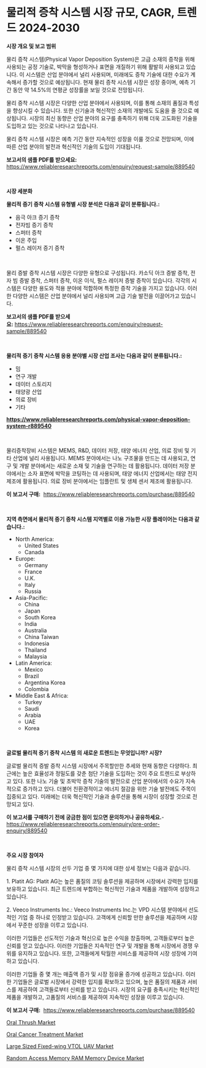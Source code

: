 <p><h1>물리적 증착 시스템 시장 규모, CAGR, 트렌드 2024-2030</h1></p><p><strong>시장 개요 및 보고 범위</strong></p>
<p><p>물리 증착 시스템(Physical Vapor Deposition System)은 고급 소재의 증착을 위해 사용되는 공정 기술로, 박막을 형성하거나 표면을 개질하기 위해 활발히 사용되고 있습니다. 이 시스템은 산업 분야에서 널리 사용되며, 미래에도 증착 기술에 대한 수요가 계속해서 증가할 것으로 예상됩니다. 현재 물리 증착 시스템 시장은 성장 중이며, 예측 기간 동안 약 14.5%의 연평균 성장률을 보일 것으로 전망됩니다.</p><p>물리 증착 시스템 시장은 다양한 산업 분야에서 사용되며, 이를 통해 소재의 품질과 특성을 향상시킬 수 있습니다. 또한 신기술과 혁신적인 소재의 개발에도 도움을 줄 것으로 예상됩니다. 시장의 최신 동향은 산업 분야의 요구를 충족하기 위해 더욱 고도화된 기술을 도입하고 있는 것으로 나타나고 있습니다.</p><p>물리 증착 시스템 시장은 예측 기간 동안 지속적인 성장을 이룰 것으로 전망되며, 이에 따른 산업 분야의 발전과 혁신적인 기술의 도입이 기대됩니다.</p></p>
<p><strong>보고서의 샘플 PDF를 받으세요:</strong> <a href="https://www.reliableresearchreports.com/enquiry/request-sample/889540">https://www.reliableresearchreports.com/enquiry/request-sample/889540</a></p>
<p>&nbsp;</p>
<p><strong>시장 세분화</strong></p>
<p><strong>물리적 증기 증착 시스템 유형별 시장 분석은 다음과 같이 분류됩니다.:</strong></p>
<p><ul><li>음극 아크 증기 증착</li><li>전자빔 증기 증착</li><li>스퍼터 증착</li><li>이온 주입</li><li>펄스 레이저 증기 증착</li></ul></p>
<p>&nbsp;</p>
<p><p>물리 증발 증착 시스템 시장은 다양한 유형으로 구성됩니다. 카소딕 아크 증발 증착, 전자 빔 증발 증착, 스퍼터 증착, 이온 이식, 펄스 레이저 증발 증착이 있습니다. 각각의 시스템은 다양한 용도와 적용 분야에 적합하며 특정한 증착 기술을 가지고 있습니다. 이러한 다양한 시스템은 산업 분야에서 널리 사용되며 고급 기술 발전을 이끌어가고 있습니다.</p></p>
<p><strong>보고서의 샘플 PDF를 받으세요:</strong>&nbsp;<a href="https://www.reliableresearchreports.com/enquiry/request-sample/889540">https://www.reliableresearchreports.com/enquiry/request-sample/889540</a></p>
<p>&nbsp;</p>
<p><strong> 물리적 증기 증착 시스템 응용 분야별 시장 산업 조사는 다음과 같이 분류됩니다.:</strong></p>
<p><ul><li>밈</li><li>연구 개발</li><li>데이터 스토리지</li><li>태양광 산업</li><li>의료 장비</li><li>기타</li></ul></p>
<p><strong><a href="https://www.reliableresearchreports.com/physical-vapor-deposition-system-r889540">https://www.reliableresearchreports.com/physical-vapor-deposition-system-r889540</a></strong></p>
<p>&nbsp;</p>
<p><p>물리증착장비 시스템은 MEMS, R&D, 데이터 저장, 태양 에너지 산업, 의료 장비 및 기타 산업에 널리 사용됩니다. MEMS 분야에서는 나노 구조물을 만드는 데 사용되고, 연구 및 개발 분야에서는 새로운 소재 및 기술을 연구하는 데 활용됩니다. 데이터 저장 분야에서는 소자 표면에 박막을 코팅하는 데 사용되며, 태양 에너지 산업에서는 태양 전지 제조에 활용됩니다. 의료 장비 분야에서는 임플란트 및 생체 센서 제조에 활용됩니다.</p></p>
<p><strong>이 보고서 구매:</strong>&nbsp; <a href="https://www.reliableresearchreports.com/purchase/889540">https://www.reliableresearchreports.com/purchase/889540</a></p>
<p>&nbsp;</p>
<p><strong>지역 측면에서 물리적 증기 증착 시스템 지역별로 이용 가능한 시장 플레이어는 다음과 같습니다.:</strong></p>
<p><ul>
    <li>
        North America:
        <ul>
            <li>United States</li>
            <li>Canada</li>
        </ul>
    </li>
    <li>
        Europe:
        <ul>
            <li>Germany</li>
            <li>France</li>
            <li>U.K.</li>
            <li>Italy</li>
            <li>Russia</li>
        </ul>
    </li>
    <li>
        Asia-Pacific:
        <ul>
            <li>China</li>
            <li>Japan</li>
            <li>South Korea</li>
            <li>India</li>
            <li>Australia</li>
            <li>China Taiwan</li>
            <li>Indonesia</li>
            <li>Thailand</li>
            <li>Malaysia</li>
        </ul>
    </li>
    <li>
        Latin America:
        <ul>
            <li>Mexico</li>
            <li>Brazil</li>
            <li>Argentina Korea</li>
            <li>Colombia</li>
        </ul>
    </li>
    <li>
        Middle East & Africa:
        <ul>
            <li>Turkey</li>
            <li>Saudi</li>
            <li>Arabia</li>
            <li>UAE</li>
            <li>Korea</li>
        </ul>
    </li>
    </ul></p>
<p>&nbsp;</p>
<p><strong>글로벌 물리적 증기 증착 시스템 의 새로운 트렌드는 무엇입니까? 시장?</strong></p>
<p><p>글로벌 물리적 증발 증착 시스템 시장에서 주목할만한 추세와 현재 동향은 다양하다. 최근에는 높은 효율성과 정밀도를 갖춘 첨단 기술을 도입하는 것이 주요 트렌드로 부상하고 있다. 또한 나노 기술 및 초박막 증착 기술의 발전으로 산업 분야에서의 수요가 지속적으로 증가하고 있다. 더불어 친환경적이고 에너지 절감을 위한 기술 발전에도 주목이 집중되고 있다. 미래에는 더욱 혁신적인 기술과 솔루션을 통해 시장이 성장할 것으로 전망되고 있다.</p></p>
<p><strong>이 보고서를 구매하기 전에 궁금한 점이 있으면 문의하거나 공유하세요.</strong>- <a href="https://www.reliableresearchreports.com/enquiry/pre-order-enquiry/889540">https://www.reliableresearchreports.com/enquiry/pre-order-enquiry/889540</a></p>
<p>&nbsp;</p>
<p><strong>주요 시장 참여자</strong></p>
<p><p>물리 증착 시스템 시장의 선두 기업 중 몇 가지에 대한 상세 정보는 다음과 같습니다.</p><p>1. Platit AG: Platit AG는 높은 품질의 코팅 솔루션을 제공하며 시장에서 강력한 입지를 보유하고 있습니다. 최근 트렌드에 부합하는 혁신적인 기술과 제품을 개발하여 성장하고 있습니다.</p><p>2. Veeco Instruments Inc.: Veeco Instruments Inc.는 VPD 시스템 분야에서 선도적인 기업 중 하나로 인정받고 있습니다. 고객에게 신뢰할 만한 솔루션을 제공하며 시장에서 꾸준한 성장을 이루고 있습니다.</p><p>이러한 기업들은 선도적인 기술과 혁신으로 높은 수익을 창출하며, 고객들로부터 높은 신뢰를 얻고 있습니다. 이러한 기업들은 지속적인 연구 및 개발을 통해 시장에서 경쟁 우위를 유지하고 있습니다. 또한, 고객들에게 탁월한 서비스를 제공하여 시장 성장에 기여하고 있습니다.</p><p>이러한 기업들 중 몇 개는 매출액 증가 및 시장 점유율 증가에 성공하고 있습니다. 이러한 기업들은 글로벌 시장에서 강력한 입지를 확보하고 있으며, 높은 품질의 제품과 서비스를 제공하여 고객들로부터 신뢰를 받고 있습니다. 시장의 요구를 충족시키는 혁신적인 제품을 개발하고, 고품질의 서비스를 제공하여 지속적인 성장을 이루고 있습니다.</p></p>
<p><strong>이 보고서 구매:</strong>&nbsp;&nbsp;<a href="https://www.reliableresearchreports.com/purchase/889540">https://www.reliableresearchreports.com/purchase/889540</a></p>
<p><p><a href="https://github.com/singletonthaxterkelliehr2df/Market-Research-Report-List-2/blob/main/oral-thrush-market.md">Oral Thrush Market</a></p><p><a href="https://github.com/kufem1/Market-Research-Report-List-2/blob/main/oral-cancer-treatment-market.md">Oral Cancer Treatment Market</a></p><p><a href="https://www.linkedin.com/pulse/large-sized-fixed-wing-vtol-uav-market-size-growing-forecasted-jcfwe?trackingId=kPo9%2FZmgdI8aNfZQ%2Bq5GMQ%3D%3D">Large Sized Fixed-wing VTOL UAV Market</a></p><p><a href="https://www.linkedin.com/pulse/random-access-memory-ram-device-market-size-examines-its-pwhne?trackingId=qcXLGWZnP4nGdlM9NFXu7A%3D%3D">Random Access Memory RAM Memory Device Market</a></p></p>
